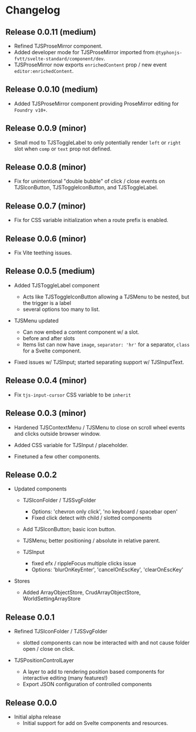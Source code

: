 # Changelog
## Release 0.0.11 (medium)
- Refined TJSProseMirror component.
- Added developer mode for TJSProseMirror imported from `@typhonjs-fvtt/svelte-standard/component/dev`.
- TJSProseMirror now exports `enrichedContent` prop / new event `editor:enrichedContent`.

## Release 0.0.10 (medium)
- Added TJSProseMirror component providing ProseMirror editing for `Foundry v10+`.

## Release 0.0.9 (minor)
- Small mod to TJSToggleLabel to only potentially render `left` or `right` slot when `comp` or `text` prop not defined.

## Release 0.0.8 (minor)
- Fix for unintentional "double bubble" of click / close events on TJSIconButton, TJSToggleIconButton, and 
  TJSToggleLabel.

## Release 0.0.7 (minor)
- Fix for CSS variable initialization when a route prefix is enabled.

## Release 0.0.6 (minor)
- Fix Vite teething issues.

## Release 0.0.5 (medium)
- Added TJSToggleLabel component
  - Acts like TJSToggleIconButton allowing a TJSMenu to be nested, but the trigger is a label
  - several options too many to list.

- TJSMenu updated
  - Can now embed a content component w/ a slot. 
  - before and after slots
  - Items list can now have `image`, `separator: 'hr'` for a separator, `class` for a Svelte component.

- Fixed issues w/ TJSInput; started separating support w/ TJSInputText.

## Release 0.0.4 (minor)
- Fix `tjs-input-cursor` CSS variable to be `inherit`

## Release 0.0.3 (minor)
- Hardened TJSContextMenu / TJSMenu to close on scroll wheel events and clicks outside browser window.

- Added CSS variable for TJSInput / placeholder. 

- Finetuned a few other components.

## Release 0.0.2
- Updated components
  - TJSIconFolder / TJSSvgFolder
    - Options: 'chevron only click', 'no keyboard / spacebar open'
    - Fixed click detect with child / slotted components
    
  - Add TJSIconButton; basic icon button.
 
  - TJSMenu; better positioning / absolute in relative parent.
  
  - TJSInput
    - fixed efx / rippleFocus multiple clicks issue
    - Options: 'blurOnKeyEnter', 'cancelOnEscKey', 'clearOnEscKey'


- Stores
  - Added ArrayObjectStore, CrudArrayObjectStore, WorldSettingArrayStore

## Release 0.0.1
- Refined TJSIconFolder / TJSSvgFolder
  - slotted components can now be interacted with and not cause folder open / close on click.

- TJSPositionControlLayer
  - A layer to add to rendering position based components for interactive editing (many features!)
  - Export JSON configuration of controlled components
  
## Release 0.0.0
- Initial alpha release
  - Initial support for add on Svelte components and resources.
